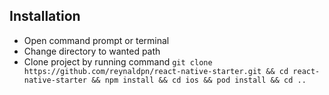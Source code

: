 ## Installation ##

- Open command prompt or terminal
- Change directory to wanted path
- Clone project by running command ```git clone https://github.com/reynaldpn/react-native-starter.git && cd react-native-starter && npm install && cd ios && pod install && cd ..```